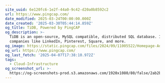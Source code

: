 ```yaml
---
site_uuid: 6e120fc6-1e2f-44a0-9c42-d20a0b8592c2
url: https://www.pingcap.com/
date_modified: 2025-03-24T00:00:00.000Z
date_created: '2025-03-30T05:44:14.859Z'
og_title: TiDB, Powered by PingCAP
og_description: >-
  TiDB is an open-source, MySQL compatible, distributed SQL database. It powers
  companies like LinkedIn, Pinterest, Square, and more.
og_image: https://static.pingcap.com/files/2024/09/11005522/Homepage-Ad.png
og_url: https://www.pingcap.com/
og_last_fetch: '2025-04-07T17:38:10.972Z'
tags:
  - Cloud-Infrastructure
og_screenshot_url: >-
  https://og-screenshots-prod.s3.amazonaws.com/1920x1080/80/false/2ab2b7ad55bca1ca743f5820011f3209b204e64c9c45a7111cc28bb62e45eba0.jpeg
---
```


